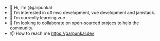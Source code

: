 - 👋 Hi, I’m @garpunkal
- 👀 I’m interested in c# mvc development, vue development and jamstack.
- 🌱 I’m currently learning vue
- 💞️ I’m looking to collaborate on open-sourced projecs to help the community. 
- 📫 How to reach me https://garpunkal.dev

<!---
garpunkal/garpunkal is a ✨ special ✨ repository because its `README.md` (this file) appears on your GitHub profile.
You can click the Preview link to take a look at your changes.
--->
